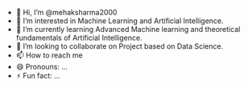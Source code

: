 - 👋 Hi, I’m @mehaksharma2000
- 👀 I’m interested in Machine Learning and Artificial Intelligence.
- 🌱 I’m currently learning Advanced Machine learning and theoretical fundamentals of Artificial Intelligence.
- 💞️ I’m looking to collaborate on Project based on Data Science.
- 📫 How to reach me 
- 😄 Pronouns: ...
- ⚡ Fun fact: ...

<!---
mehaksharma2000/mehaksharma2000 is a ✨ special ✨ repository because its `README.md` (this file) appears on your GitHub profile.
You can click the Preview link to take a look at your changes.
--->
